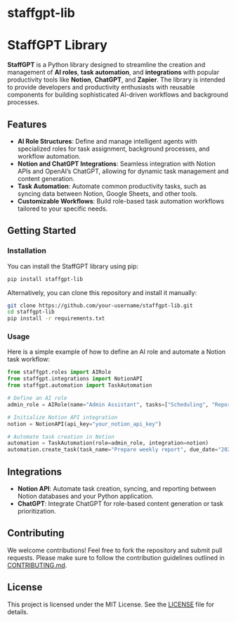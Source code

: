 # staffgpt-lib

# StaffGPT Library

**StaffGPT** is a Python library designed to streamline the creation and management of **AI roles**, **task automation**, and **integrations** with popular productivity tools like **Notion**, **ChatGPT**, and **Zapier**. The library is intended to provide developers and productivity enthusiasts with reusable components for building sophisticated AI-driven workflows and background processes.

## Features
- **AI Role Structures**: Define and manage intelligent agents with specialized roles for task assignment, background processes, and workflow automation.
- **Notion and ChatGPT Integrations**: Seamless integration with Notion APIs and OpenAI’s ChatGPT, allowing for dynamic task management and content generation.
- **Task Automation**: Automate common productivity tasks, such as syncing data between Notion, Google Sheets, and other tools.
- **Customizable Workflows**: Build role-based task automation workflows tailored to your specific needs.

## Getting Started

### Installation
You can install the StaffGPT library using pip:

```bash
pip install staffgpt-lib
```

Alternatively, you can clone this repository and install it manually:

```bash
git clone https://github.com/your-username/staffgpt-lib.git
cd staffgpt-lib
pip install -r requirements.txt
```

### Usage
Here is a simple example of how to define an AI role and automate a Notion task workflow:

```python
from staffgpt.roles import AIRole
from staffgpt.integrations import NotionAPI
from staffgpt.automation import TaskAutomation

# Define an AI role
admin_role = AIRole(name="Admin Assistant", tasks=["Scheduling", "Reporting"])

# Initialize Notion API integration
notion = NotionAPI(api_key="your_notion_api_key")

# Automate task creation in Notion
automation = TaskAutomation(role=admin_role, integration=notion)
automation.create_task(task_name="Prepare weekly report", due_date="2024-10-15")
```

## Integrations

- **Notion API**: Automate task creation, syncing, and reporting between Notion databases and your Python application.
- **ChatGPT**: Integrate ChatGPT for role-based content generation or task prioritization.


## Contributing

We welcome contributions! Feel free to fork the repository and submit pull requests. Please make sure to follow the contribution guidelines outlined in [CONTRIBUTING.md](CONTRIBUTING.md).

## License

This project is licensed under the MIT License. See the [LICENSE](LICENSE) file for details.




